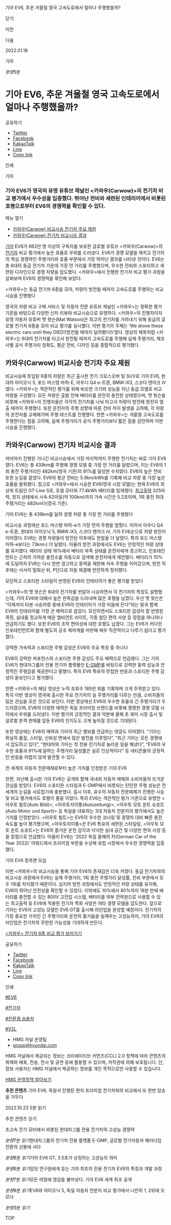 기아 EV6, 추운 겨울철 영국 고속도로에서 얼마나 주행했을까?






닫기

이전

다음

2022.01.18

기아


*분량*5분

# 기아 EV6, 추운 겨울철 영국 고속도로에서 얼마나 주행했을까?

공유하기

* [Twitter](# "새창으로 열림")
* [Facebook](# "새창으로 열림")
* [KakaoTalk](# "새창으로 열림")
* [Line](# "새창으로 열림")
* [Copy link](#)

인쇄

기아



### 기아 EV6가 영국의 유명 유튜브 채널인 <카와우(Carwow)>의 전기차 비교 평가에서 우수성을 입증했다. 뛰어난 전비와 세련된 인테리어에서 비롯된 호평으로부터 EV6의 경쟁력을 확인할 수 있다.

메뉴 열기

* [카와우(Carwow) 비교시승 전기차 주요 제원](#target4)
* [카와우(Carwow) 전기차 비교시승 결과](#target7)



[기아](https://www.hyundai.co.kr/group/CONT0000000000000628) EV6가 662만 명 이상의 구독자를 보유한 글로벌 유튜브 <카와우(Carwow)>의 [전기차](https://www.hyundai.co.kr/search/searchDetail?searchContents=전기차) 비교 평가에서 높은 효율로 우위를 드러냈다. EV6가 경쟁 모델을 제치고 전기차의 핵심 경쟁력인 주행거리와 효율 부문에서 가장 뛰어난 결과를 나타낸 것이다. EV6는 총 6대의 동급 전기차 가운데 가장 먼 거리를 주행했으며, 우수한 전비와 스포티하고 세련된 디자인으로 경쟁 차량을 압도했다. <카와우>에서 진행한 전기차 비교 평가 과정을 살펴보며 EV6의 경쟁력을 확인해 보았다.

<카와우>는 동급 전기차 6종을 모아, 차량이 방전될 때까지 고속도로를 주행하는 비교시승을 진행했다



영국의 차량 비교 구매 서비스 및 자동차 전문 유튜브 채널인 <카와우>는 정확한 평가 기준을 바탕으로 다양한 신차 리뷰와 비교시승으로 유명하다. <카와우>의 진행자이자 유명 자동차 유튜버 맷 왓슨(Mat Watson)은 최고의 전기차를 가려내기 위해 동급의 글로벌 전기차 6종을 모아 비교 평가를 실시했다. 이번 평가의 주제는 ‘We drove these electric cars until they DIED!(방전될 때까지 달려봤다!)’였다. 영상의 제목처럼 <카와우>는 6대의 전기차를 타고서 방전될 때까지 고속도로를 주행해 실제 주행거리, 제조사별 공식 주행거리 정확도, 평균 전비, 디자인 등을 종합적으로 평가했다.

## 카와우(Carwow) 비교시승 전기차 주요 제원




비교시승에 투입된 6종의 차량은 최근 출시한 전기 크로스오버 및 SUV로 기아 EV6, 현대차 아이오닉 5, 포드 머스탱 마하-E, 아우디 Q4 e-트론, BMW iX3, 스코다 엔야크 iV였다. <카와우>는 객관적인 평가를 위해 비슷한 크기와 성능을 지닌 동급 모델로 비교 차량을 구성했다. 모든 차량은 출발 전에 배터리를 완전히 충전한 상태였으며, 맷 왓슨을 비롯해 <카와우>의 진행자들은 각각의 전기차를 나눠 타고서 차량이 방전돼 완전히 멈출 때까지 주행했다. 또한 운전자의 주행 성향에 따른 전비 차이 발생을 고려해, 각 차량의 운전자를 교체해가며 주행 테스트를 진행했다. 한편 <카와우>는 겨울철 고속도로를 주행한다는 점을 고려해, 실제 주행거리가 공식 주행거리보다 짧은 점을 감안하며 이번 시승을 진행했다.

## 카와우(Carwow) 전기차 비교시승 결과




저녁까지 진행된 기나긴 비교시승에서 가장 마지막까지 주행한 전기차는 바로 기아 EV6였다. EV6는 총 439km를 주행해 경쟁 모델 중 가장 먼 거리를 달렸으며, 이는 EV6의 1회 충전 주행거리인 482km(영국 기준)의 91%를 달성한 수치였다. EV6의 높은 전비 또한 눈길을 끌었다. EV6의 평균 전비는 5.9km/kWh를 기록해 비교 차량 중 가장 높은 효율을 발휘했다. 참고로 <카와우>에서 시승한 EV6(영국 시장 모델)는 현재 EV6의 최상위 트림인 GT-Line S로, 듀얼 모터와 77.4kWh 배터리를 탑재했다. [최고출력](https://www.hyundai.co.kr/search/searchDetail?searchContents=최고출력) 325마력, 정지 상태에서 시속 62마일(약 100km)까지 가속 시간은 5.2초이며, 1회 충전 최대 주행거리는 482km다(영국 기준).

기아 EV6는 총 439km를 달려 경쟁 차량 중 가장 먼 거리를 주행했다

비교시승 과정에선 포드 머스탱 마하-e가 가장 먼저 주행을 멈췄다. 이어서 아우디 Q4 e-트론, 현대차 아이오닉 5, BMW iX3, 스코다 엔야크 iV, 기아 EV6순으로 차량 방전이 이어졌다. EV6는 경쟁 차량들이 방전된 이후에도 한참을 더 달렸다. 특히 포드 머스탱 마하-e보다는 73km나 더 달렸다. 아울러 방전 과정에서도 EV6는 안정적인 차량 상태를 유지했다. 배터리 상태 16%에서 배터리 부족 상태를 운전자에게 경고하고, 인포테인먼트는 근처의 가까운 충전소를 자동으로 검색해 운전자에게 제안했다. 배터리가 10%에 도달하자 EV6는 다시 한번 경고하고 동력을 제한해 저속 주행을 이어갔으며, 방전 직후에는 서서히 멈춰선 뒤, P단으로 자동 체결해 안전하게 정차했다.

모던하고 스포티한 스타일이 반영된 EV6의 인테리어가 좋은 평가를 받았다

<카와우>의 맷 왓슨은 6대의 전기차를 번갈아 시승하면서 각 전기차의 특징도 설명했는데, 기아 EV6에 대해서 높은 만족감을 드러내며 많은 호평을 남겼다. 우선 맷 왓슨은 “이제까지 타본 시승차량 중에 EV6의 인테리어가 가장 마음에 든다”라는 말과 함께 EV6의 인테리어를 가장 큰 매력으로 꼽았다. 모던하면서도 스포티한 감성이 잘 반영된 콕핏, 실내를 정교하게 메운 앰비언트 라이트, 각종 첨단 편의 사양 등 장점을 하나하나 언급하기도 했다. 또한 EV6의 조작 편의성에 대한 호평도 남겼다. 그는 EV6가 커다란 인포테인먼트와 함께 별도의 공조 제어계를 마련해 매우 직관적이고 다루기 쉽다고 평가했다.

강력한 가속력과 스포티한 주행 감성은 EV6의 주요 특징 중 하나다

EV6의 강력한 퍼포먼스와 스포티한 주행 감성도 주요 매력으로 언급했다. 그는 기아 EV6가 현대차그룹의 전용 전기차 플랫폼인 [E-GMP](https://www.hyundai.co.kr/search/searchDetail?searchContents=E-GMP)를 바탕으로 강력한 동력 성능과 안정적인 주행감을 제공한다고 말했다. 특히 EV6 특유의 민첩한 반응과 스포티한 주행 감성이 돋보인다고 평가했다.

한편 <카와우>의 해당 영상은 누적 조회수 185만 회를 기록하며 크게 주목받고 있다. 특히 이번 영상이 영국에 출시한 주요 전기차의 실 주행거리를 다루는 만큼, 소비자들의 많은 관심을 모은 것으로 보인다. 이번 영상에선 EV6의 우수한 효율과 긴 주행거리가 두드러졌으며, EV6의 다양한 매력은 독일 프리미엄 브랜드를 비롯해 쟁쟁한 경쟁 모델 사이에서 우위를 드러냈다. 이번 평가의 긍정적인 결과 덕분에 올해 초 북미 시장 출시 및 글로벌 본격 판매를 앞둔 EV6의 인지도도 크게 높아질 것으로 기대된다.

또한 영상에는 EV6의 매력과 기아의 최근 행보를 언급하는 댓글도 이어졌다. “기아는 확실히 품질, 스타일, 신뢰성 면에서 많은 발전을 이루었다”, “최근 기아는 모든 경쟁에서 압도하고 있다”, “현대차와 기아는 첫 전용 전기차로 놀라운 일을 해냈다”, “EV6의 우수한 효율과 91%에 달하는 주행거리 달성률은 실로 인상적이다” 등 네티즌들의 긍정적인 반응을 어렵지 않게 발견할 수 있다.

전 세계의 자동차 전문매체로부터 높은 가치를 인정받은 기아 EV6

한편, 지난해 출시한 기아 EV6는 공개와 함께 국내외 자동차 매체와 소비자들의 뜨거운 관심을 받았다. EV6의 스포티한 스타일과 E-GMP에서 비롯되는 탄탄한 주행 성능은 전 세계의 눈길을 사로잡기에 충분했다. 출시 이후, 유수의 자동차 전문매체가 진행한 시승 및 비교 평가에서도 호평이 줄을 이었다. 특히 EV6는 객관적인 평가 기준으로 유명한 <아우토 빌트(Auto Bild)>, <아우토자이퉁(Autozeitung)>, <아우토 모토 운트 슈포트(Auto Motor und Sport)> 등 독일을 대표하는 3대 자동차 전문지의 평가에서도 높은 가치를 인정받았다. <아우토 빌트>는 EV6의 우수한 코너링 및 경쟁차 대비 빠른 충전 속도를 높이 평가했으며, <아우토자이퉁>은 EV6 특유의 세련된 스타일링, <아우토 모토 운트 슈포트>는 EV6의 즐거운 운전 감각과 넉넉한 실내 공간 및 다양한 편의 사양 등을 장점으로 언급했다. 아울러 EV6는 ‘2022 독일 올해의 차(German Car of the Year 2022)’ 어워드에서 프리미엄 부문을 수상해 유럽 시장에서 우수한 경쟁력을 입증했다.

기아 EV6 정측면 모습



이번 <카와우>의 비교시승을 통해 기아 EV6의 존재감은 더욱 커졌다. 동급 전기차와의 비교시승 과정에서 EV6는 실제 주행거리, 1회 충전 주행거리 달성률, 전비 부문에서 모두 1위를 차지했기 때문이다. 심지어 방전 과정에서도 안정적인 차량 상태를 유지해, EV6의 뛰어난 안전성을 확인할 수 있었다. 이밖에도 10%에서 80%까지 18분 만에 배터리를 충전할 수 있는 800V 고전압 시스템, 배터리를 외부 전력원으로 사용할 수 있는 최고출력 등 EV6에 적용된 전기차 특화 사양은 여타 경쟁 모델을 압도한다. 앞으로 기아는 EV6의 고성능 모델인 EV6 GT를 출시해 라인업을 완성할 예정이다. 전기차의 가장 중요한 가치인 긴 주행거리와 운전의 즐거움을 일깨우는 고성능까지, 기아 EV6의 라인업은 전기차의 무한한 가능성을 기대하게 만든다.

[<카와우> 전기차 6종 비교 평가 보러가기](https://youtu.be/xg6-Vc9CSwk)



공유하기

* [Twitter](# "새창으로 열림")
* [Facebook](# "새창으로 열림")
* [KakaoTalk](# "새창으로 열림")
* [Line](# "새창으로 열림")
* [Copy link](#)

인쇄

[#EV6](/tag/960)

[#전기차](/tag/824)

[#친환경 승용차](/tag/820)

[#V2L](/tag/1079)



* HMG 저널 운영팀
* [group@hyundai.com](mailto:group@hyundai.com)

HMG 저널에서 제공되는 정보는 크리에이티브 커먼즈(CCL) 2.0 정책에 따라 콘텐츠의 복제와 배포, 전송, 전시 및 공연 등에 활용할 수 있으며, 저작권에 의해 보호됩니다.
단, 정보 사용자는 HMG 저널에서 제공하는 정보를 개인 목적으로만 사용할 수 있습니다.

[HMG 운영정책 알아보기](/footer/operationRegist)



**추천 콘텐츠**
기아 EV6, 독일서 진행된 현지 프리미엄 전기차와의 비교에서 또 한번 압승을 거두다

2022.10.23
5분 읽기

추천 콘텐츠 닫기

초고속 전기 모터에서 비롯된 현대차그룹 전용 전기차의 고성능 경쟁력

*분량*7분 *읽기*현대차그룹의 전기차 전용 플랫폼 E-GMP, 글로벌 전기자동차 패러다임 전환의 선봉에 서다

*분량*8분 *읽기*기아 EV6 GT, 3.5초가 상징하는 고성능의 의미

*분량*6분 *읽기*담당 연구원에게 듣는 기아 최초의 전용 전기차 EV6의 특징과 개발 과정

*분량*7분 *읽기*모든 여정에 영감을 불어넣다. 기아 EV6 세계 최초 공개

*분량*8분 *읽기*EV6와 아이오닉 5, 독일 자동차 전문지 비교 평가에서 나란히 1, 2위에 오르다

*분량*3분 *읽기*

TOP